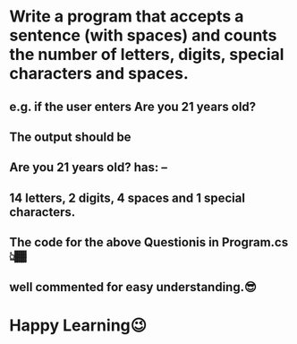 # Write a program that accepts a sentence (with spaces) and counts the number of letters, digits, special characters and spaces.
## e.g. if the user enters Are you 21 years old?
## The output should be
## Are you 21 years old? has: –
## 14 letters, 2 digits, 4 spaces and 1 special characters.
## The code for the above Questionis in Program.cs👆🏾
## well commented for easy understanding.😎
# Happy Learning😉
